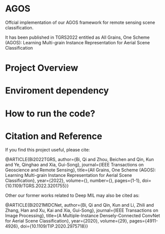 # AGOS
Offcial implementation of our AGOS framework for remote sensing scene classification.

It has been published in TGRS2022 entitled as All Grains, One Scheme (AGOS): Learning Multi-grain Instance Representation for Aerial Scene Classification

# Project Overview


# Enviroment dependency


# How to run the code?


# Citation and Reference
If you find this project useful, please cite:

@ARTICLE{Bi2022TGRS,
  author={Bi, Qi and Zhou, Beichen and Qin, Kun and Ye, Qinghao and Xia, Gui-Song},
  journal={IEEE Transactions on Geoscience and Remote Sensing}, 
  title={All Grains, One Scheme (AGOS): Learning Multi-grain Instance Representation for Aerial Scene Classification}, 
  year={2022},
  volume={},
  number={},
  pages={1-1},
  doi={10.1109/TGRS.2022.3201755}}
    
  Other our former works related to Deep MIL may also be cited as:
  
  @ARTICLE{Bi2021MIDCNet,
  author={Bi, Qi and Qin, Kun and Li, Zhili and Zhang, Han and Xu, Kai and Xia, Gui-Song},
  journal={IEEE Transactions on Image Processing}, 
  title={A Multiple-Instance Densely-Connected ConvNet for Aerial Scene Classification}, 
  year={2020},
  volume={29},
  pages={4911-4926},
  doi={10.1109/TIP.2020.2975718}}

